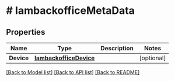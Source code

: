 # # IambackofficeMetaData


## Properties 


Name | Type | Description | Notes
------------ | ------------- | ------------- | -------------
**Device**| [**IambackofficeDevice**](IambackofficeDevice.md) |   | [optional]


[[Back to Model list]](../../README.md#models) [[Back to API list]](../../README.md#endpoints) [[Back to README]](../../README.md)

